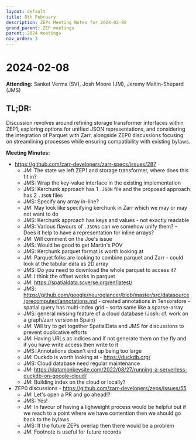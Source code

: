 ```yaml
---
layout: default
title: 8th February
description: ZEPs Meeting Notes for 2024-02-08
grand_parent: ZEP meetings
parent: 2024 meetings
nav_order: 3
---
```


# 2024-02-08

**Attending:** Sanket Verma (SV), Josh Moore (JM), Jeremy Maitin-Shepard (JMS)

## TL;DR:

Discussion revolves around refining storage transformer interfaces within ZEP1, exploring options for unified JSON representations, and considering the integration of Parquet with Zarr, alongside ZEP0 discussions focusing on streamlining processes while ensuring compatibility with existing bylaws.

**Meeting Minutes:**

- <https://github.com/zarr-developers/zarr-specs/issues/287>
    - JM: The state we left ZEP1 and storage transformer, where does this fit in?
    - JMS: Wrap the key-value interface in the existing implementation
    - JMS: Kerchunk approach has 1 `.JSON` file and the proposed approach has 2 `.JSON` files
    - JMS: Specify any array in-line?
    - JM: May look like specifying kerchunk in Zarr which we may or may not want to do
    - JMS: Kerchunk approach has keys and values - not exactly readable
    - JMS: Various flavours of `.JSON`s can we somehow unify them? - Does it help to have a representation for inline arrays?
    - JM: Will comment on the Joe's issue
    - JMS: Would be good to get Martin's POV
    - JMS: Kerchunk parquet format is worth looking at
    - JM: Parquet folks are looking to combine parquet and Zarr - could look at the tabular data as 2D array
    - JMS: Do you need to download the whole parquet to access it?
    - JM: I think the offset works in parquet
    - JM: <https://spatialdata.scverse.org/en/latest/>
    - JMS: <https://github.com/google/neuroglancer/blob/master/src/datasource/precomputed/annotations.md> - created annotations in Tensorstore - spatial query has multi-index grid - sorta same like a sparse-array
    - JMS: general missing feature of a cloud database (Josh: cf. work on a graph/zarr version in Spain)
    - JM: Will try to get together SpatialData and JMS for discussions to prevent duplicative efforts
    - JM: Having URLs as indices and if not generate them on the fly and if you have write access then write to it
    - JMS: Annotations doesn't end up being too large
    - JM: Duckdb is worth looking at - <https://duckdb.org/>
    - JMS: Cloud database need regular maintenance
    - JM: <https://datamonkeysite.com/2022/08/27/running-a-serverless-duckdb-on-google-cloud/>
    - JM: Building index on the cloud or locally?
- ZEP0 discussions - <https://github.com/zarr-developers/zeps/issues/55>
    - JM: Let's open a PR and go ahead!?
    - JMS: Yes!
    - JM: In favour of having a lighweight process would be helpful but if we reach to a point where we have contention then we should go back to the bylaws
    - JMS: If the future ZEPs overlap then there would be a problem
    - JM: Footnote is useful for future records
